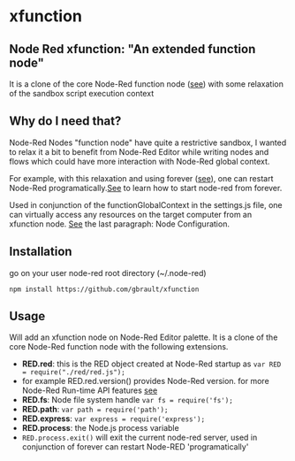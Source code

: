 # xfunction
## Node Red xfunction: "An extended function node"
It is a clone of the core Node-Red function node ([see](https://github.com/node-red/node-red/blob/master/nodes/core/core/80-function.js)) with some relaxation of the sandbox script execution context

## Why do I need that?
Node-Red Nodes "function node" have quite a restrictive sandbox, I wanted to relax it a bit to benefit from Node-Red Editor while writing nodes and flows which could have more interaction with Node-Red global context.

For example, with this relaxation and using forever ([see](https://github.com/foreverjs/forever)), one can restart Node-Red programatically.[See](https://gist.github.com/gbrault/e87331911a79fdc7821c54f4991259d6) to learn how to start node-red from forever.

Used in conjunction of the functionGlobalContext in the settings.js file, one can virtually access any resources on the target computer from an xfunction node. [See](https://nodered.org/docs/configuration) the last paragraph: Node Configuration.

## Installation
go on your user node-red root directory (~/.node-red)
```
npm install https://github.com/gbrault/xfunction
```

## Usage
Will add an xfunction node on Node-Red Editor palette.
It is a clone of the core Node-Red function node with the following extensions.
* **RED.red**: this is the RED object created at Node-Red startup as ```var RED = require("./red/red.js");```
* for example RED.red.version() provides Node-Red version. for more Node-Red Run-time API features [see](http://nodered.org/docs/api/runtime/api)
* **RED.fs**: Node file system handle  ```var fs = require('fs');```
* **RED.path**: ```var path = require('path');```
* **RED.express**: ```var express = require('express');```
* **RED.process**: the Node.js process variable
* ```RED.process.exit()``` will exit the current node-red server, used in conjunction of forever can restart Node-RED 'programatically'
